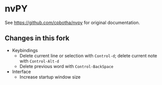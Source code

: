 # nvPY

See <https://github.com/cpbotha/nvpy> for original documentation.

## Changes in this fork

* Keybindings
	* Delete current line or selection with `Control-d`; delete current note with `Control-Alt-d`
	* Delete previous word with `Control-BackSpace`
* Interface
	* Increase startup window size
